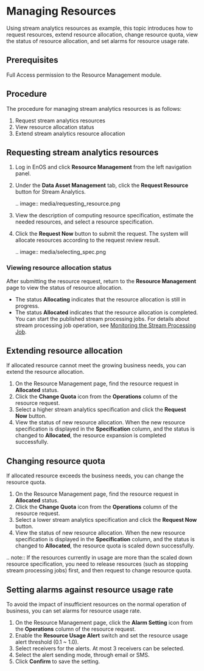 # Managing Resources

Using stream analytics resources as example, this topic introduces how to request resources, extend resource allocation, change resource quota, view the status of resource allocation, and set alarms for resource usage rate. 

## Prerequisites

Full Access permission to the Resource Management module.

## Procedure
The procedure for managing stream analytics resources is as follows:
1. Request stream analytics resources
2. View resource allocation status
3. Extend stream analytics resource allocation

## Requesting stream analytics resources
1. Log in EnOS and click **Resource Management** from the left navigation panel.

2. Under the **Data Asset Management** tab, click the **Request Resource** button for Stream Analytics. 

   .. image:: media/requesting_resource.png

3. View the description of computing resource specification, estimate the needed resources, and select a resource specification.

4. Click the **Request Now** button to submit the request. The system will allocate resources according to the request review result.

   .. image:: media/selecting_spec.png

### Viewing resource allocation status
After submitting the resource request, return to the **Resource Management** page to view the status of resource allocation.

- The status **Allocating** indicates that the resource allocation is still in progress.
- The status **Allocated** indicates that the resource allocation is completed. You can start the published stream processing jobs. For details about stream processing job operation, see [Monitoring the Stream Processing Job](/docs/data-asset/en/2.0.8/howto/stream/monitoring_job.html).

## Extending resource allocation
If allocated resource cannot meet the growing business needs, you can extend the resource allocation.

1. On the Resource Management page, find the resource request in **Allocated** status.
2. Click the **Change Quota** icon from the **Operations** column of the resource request.
3. Select a higher stream analytics specification and click the **Request Now** button.
4. View the status of new resource allocation. When the new resource specification is displayed in the **Specification** column, and the status is changed to **Allocated**, the resource expansion is completed successfully.

## Changing resource quota

If allocated resource exceeds the business needs, you can change the resource quota.

1. On the Resource Management page, find the resource request in **Allocated** status.
2. Click the **Change Quota** icon from the **Operations** column of the resource request.
3. Select a lower stream analytics specification and click the **Request Now** button.
4. View the status of new resource allocation. When the new resource specification is displayed in the **Specification** column, and the status is changed to **Allocated**, the resource quota is scaled down successfully.

.. note:: If the resources currently in usage are more than the scaled down resource specification, you need to release resources (such as stopping stream processing jobs) first, and then request to change resource quota.

## Setting alarms against resource usage rate

To avoid the impact of insufficient resources on the normal operation of business, you can set alarms for resource usage rate.

1. On the Resource Management page, click the **Alarm Setting** icon from the **Operations** column of the resource request.
2. Enable the **Resource Usage Alert** switch and set the resource usage alert threshold (0.1 ~ 1.0).
3. Select receivers for the alerts. At most 3 receivers can be selected.
4.  Select the alert sending mode, through email or SMS.
5. Click **Confirm** to save the setting.